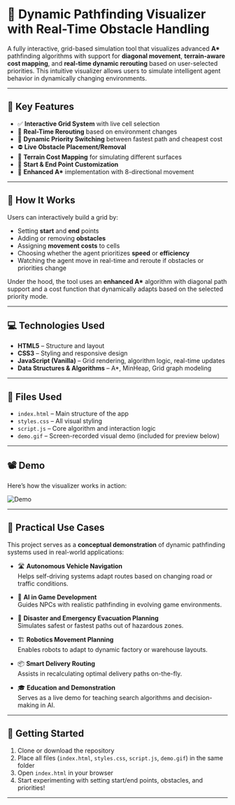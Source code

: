 # 🚦 Dynamic Pathfinding Visualizer with Real-Time Obstacle Handling

A fully interactive, grid-based simulation tool that visualizes advanced **A\*** pathfinding algorithms with support for **diagonal movement**, **terrain-aware cost mapping**, and **real-time dynamic rerouting** based on user-selected priorities. This intuitive visualizer allows users to simulate intelligent agent behavior in dynamically changing environments.

---

## 🧠 Key Features

- ✅ **Interactive Grid System** with live cell selection
- 🔁 **Real-Time Rerouting** based on environment changes
- 🔄 **Dynamic Priority Switching** between fastest path and cheapest cost
- ⛔ **Live Obstacle Placement/Removal**
- 🧱 **Terrain Cost Mapping** for simulating different surfaces
- 📍 **Start & End Point Customization**
- 🧭 **Enhanced A\*** implementation with 8-directional movement

---

## 🧪 How It Works

Users can interactively build a grid by:

- Setting **start** and **end** points
- Adding or removing **obstacles**
- Assigning **movement costs** to cells
- Choosing whether the agent prioritizes **speed** or **efficiency**
- Watching the agent move in real-time and reroute if obstacles or priorities change

Under the hood, the tool uses an **enhanced A\*** algorithm with diagonal path support and a cost function that dynamically adapts based on the selected priority mode.

---

## 💻 Technologies Used

- **HTML5** – Structure and layout
- **CSS3** – Styling and responsive design
- **JavaScript (Vanilla)** – Grid rendering, algorithm logic, real-time updates
- **Data Structures & Algorithms** – A\*, MinHeap, Grid graph modeling

---

## 📂 Files Used

- `index.html` – Main structure of the app  
- `styles.css` – All visual styling  
- `script.js` – Core algorithm and interaction logic  
- `demo.gif` – Screen-recorded visual demo (included for preview below)

---

## 📽️ Demo

Here’s how the visualizer works in action:

![Demo](demo.gif)

---

## 🚀 Practical Use Cases

 This project serves as a **conceptual demonstration** of dynamic pathfinding systems used in real-world applications:

- 🛣️ **Autonomous Vehicle Navigation**  
  Helps self-driving systems adapt routes based on changing road or traffic conditions.

- 🧠 **AI in Game Development**  
  Guides NPCs with realistic pathfinding in evolving game environments.

- 🏥 **Disaster and Emergency Evacuation Planning**  
  Simulates safest or fastest paths out of hazardous zones.

- 🏗️ **Robotics Movement Planning**  
  Enables robots to adapt to dynamic factory or warehouse layouts.

- 📦 **Smart Delivery Routing**  
  Assists in recalculating optimal delivery paths on-the-fly.

- 🎓 **Education and Demonstration**  
  Serves as a live demo for teaching search algorithms and decision-making in AI.

---

## 📌 Getting Started

1. Clone or download the repository  
2. Place all files (`index.html`, `styles.css`, `script.js`, `demo.gif`) in the same folder  
3. Open `index.html` in your browser  
4. Start experimenting with setting start/end points, obstacles, and priorities!

---
